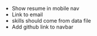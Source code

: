 - Show resume in mobile nav
- Link to email
- skills should come from data file
- Add github link to navbar